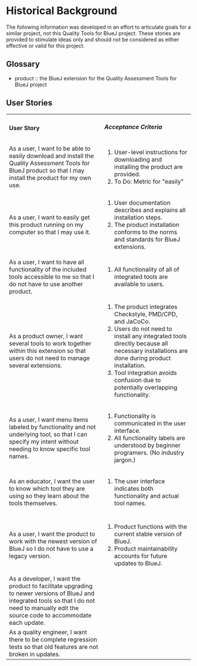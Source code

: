 # Historical Background
The following information was developed in an effort to articulate goals for a similar project, not this Quality Tools for BlueJ project.  These stories are provided to stimulate ideas only and should not be considered as either effective or valid for this project.

## Glossary

*   product :: the BlueJ extension for the Quality Assessment Tools for BlueJ project

## User Stories

<table>
  <tr>
   <td>
     <h4>User Story</h4>
   </td>
   <td>
     <h5>Acceptance Criteria</h5>
   </td>
  </tr>
  <tr>
   <td>As a user, I want to be able to easily download and install the Quality Assessment Tools for BlueJ product so that I may install the product for my own use.
   </td>
   <td><ol>
      <li>User-level instructions for downloading and installing the product are provided.</li>
      <li>To Do: Metric for "easily"</li>
   </ol></td>
  </tr>
  <tr>
   <td>As a user, I want to easily get this product running on my computer so that I may use it.
   </td>
   <td><ol>
      <li>User documentation describes and explains all installation steps.</li>
      <li>The product installation conforms to the norms and standards for BlueJ extensions.</li></ol>
   </td>
  </tr>
  <tr>
   <td>As a user, I want to have all functionality of the included tools accessible to me so that I do not have to use another product.
   </td>
   <td><ol>
    <li>All functionality of all of integrated tools are available to users.</li>
   </td>
  </tr>
  <tr>
   <td>As a product owner, I want several tools to work together within this extension so that users do not need to manage several extensions.
   </td>
   <td><ol>
      <li>The product integrates Checkstyle, PMD/CPD, and JaCoCo.</li>
      <li>Users do not need to install any integrated tools directly because all necessary installations are done during product installation.</li>
      <li>Tool integration avoids confusion due to potentially overlapping functionality.</li></ol>
   </td>
  </tr>
  <tr>
   <td>As a user, I want menu items labeled by functionality and not underlying tool, so that I can specify my intent without needing to know specific tool names.
   </td>
   <td><ol>
      <li>Functionality is communicated in the user interface.</li>
      <li>All functionality labels are understood by beginner programers. (No industry jargon.)</li></ol>
   </td>
  </tr>
  <tr>
   <td>As an educator, I want the user to know which tool they are using so they learn about the tools themselves.
   </td>
   <td><ol>
      <li>The user interface indicates both functionality and actual tool names.</li>
   </ol></td>
  </tr>
  <tr>
   <td>
   </td>
   <td>
   </td>
  </tr>
  <tr>
   <td>As a user, I want the product to work with the newest version of BlueJ so I do not have to use a legacy version.
   </td>
   <td><ol>
      <li>Product functions with the current stable version of BlueJ.</li>
      <li>Product maintainability accounts for future updates to BlueJ.</li></ol>
   </td>
  </tr>
  <tr>
   <td>As a developer, I want the product to facilitate upgrading to newer versions of BlueJ and integrated tools so that I do not need to manually edit the source code to accommodate each update.
   </td>
   <td>
   </td>
  </tr>
  <tr>
   <td>As a quality engineer, I want there to be complete regression tests so that old features are not broken in updates.
   </td>
   <td>
   </td>
  </tr>
</table>
